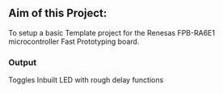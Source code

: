 ## Aim of this Project: 
To setup a basic Template project for the Renesas FPB-RA6E1 microcontroller Fast Prototyping board.
### Output
Toggles Inbuilt LED with rough delay functions